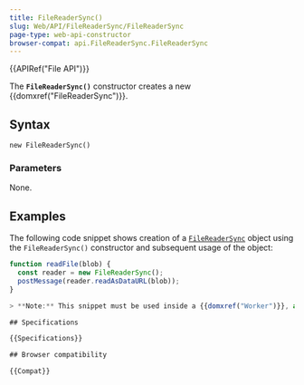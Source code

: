 ```yaml
---
title: FileReaderSync()
slug: Web/API/FileReaderSync/FileReaderSync
page-type: web-api-constructor
browser-compat: api.FileReaderSync.FileReaderSync
---
```


{{APIRef("File API")}}

The **`FileReaderSync()`** constructor creates a new {{domxref("FileReaderSync")}}.

## Syntax

```js-nolint
new FileReaderSync()
```

### Parameters

None.

## Examples

The following code snippet shows creation of a [`FileReaderSync`](/en-US/docs/Web/API/FileReaderSync) object using the `FileReaderSync()` constructor and subsequent usage of the object:

```js
function readFile(blob) {
  const reader = new FileReaderSync();
  postMessage(reader.readAsDataURL(blob));
}

> **Note:** This snippet must be used inside a {{domxref("Worker")}}, as synchronous interfaces can't be used on the main thread.

## Specifications

{{Specifications}}

## Browser compatibility

{{Compat}}
